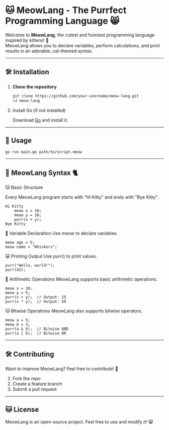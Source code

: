 # 🐱 MeowLang - The Purrfect Programming Language 😸

Welcome to **MeowLang**, the cutest and funniest programming language inspired by kittens! 🐾  
MeowLang allows you to declare variables, perform calculations, and print results in an adorable, cat-themed syntax.  

---

## 🛠 Installation

1. **Clone the repository**  
   ```sh
   git clone https://github.com/your-username/meow-lang.git 
   cd meow-lang
   ```
2. Install Go (if not installed)

   Download [Go](https://go.dev/doc/install) and install it.

---

## 🐾 Usage

  ```
  go run main.go path/to/script.meow
  ```

---

## 📜 MeowLang Syntax 🐈

🐱 Basic Structure

Every MeowLang program starts with "Hi Kitty" and ends with "Bye Kitty".

```
Hi Kitty
    meow x = 10;
    meow y = 20;
    purr(x + y);
Bye Kitty
```

🐾 Variable Declaration
Use meow to declare variables.

```
meow age = 5;
meow name = "Whiskers";
```


😺 Printing Output
Use purr() to print values.

```
purr("Hello, world!");
purr(42);
```

🧮 Arithmetic Operations
MeowLang supports basic arithmetic operations.

```
meow x = 10;
meow y = 5;
purr(x + y);  // Output: 15
purr(x * y);  // Output: 50
```

🐱 Bitwise Operations
MeowLang also supports bitwise operators.

```
meow a = 5;
meow b = 3;
purr(a & b);  // Bitwise AND
purr(a | b);  // Bitwise OR
```

---

## 🛠 Contributing

Want to improve MeowLang? Feel free to contribute! 🐾

1. Fork the repo
2. Create a feature branch
3. Submit a pull request

---

## 🐱 License
MeowLang is an open-source project. Feel free to use and modify it! 😸
